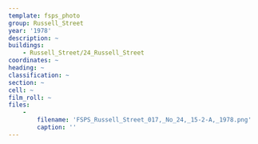 ```yaml
---
template: fsps_photo
group: Russell_Street
year: '1978'
description: ~
buildings:
    - Russell_Street/24_Russell_Street
coordinates: ~
heading: ~
classification: ~
section: ~
cell: ~
film_roll: ~
files:
    -
        filename: 'FSPS_Russell_Street_017,_No_24,_15-2-A,_1978.png'
        caption: ''
---
```

